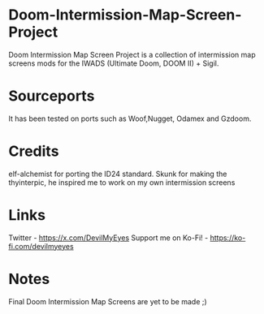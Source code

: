 # Doom-Intermission-Map-Screen-Project
Doom Intermission Map Screen Project is a collection of intermission map screens mods for the IWADS (Ultimate Doom, DOOM II) + Sigil.
# Sourceports
It has been tested on ports such as Woof,Nugget, Odamex and Gzdoom.
# Credits
elf-alchemist for porting the ID24 standard.
Skunk for making the thyinterpic, he inspired me to work on my own intermission screens
# Links
Twitter - https://x.com/DevilMyEyes
Support me on Ko-Fi! - https://ko-fi.com/devilmyeyes
# Notes
Final Doom Intermission Map Screens are yet to be made ;)
